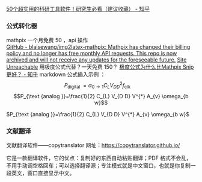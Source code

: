 [50个超实用的科研工具软件！研究生必看（建议收藏） - 知乎](https://zhuanlan.zhihu.com/p/449058702#:~:text=%E7%A0%94%E7%A9%B6%E7%94%9F%E5%BF%85%E7%9C%8B%EF%BC%88%E5%BB%BA%E8%AE%AE%E6%94%B6%E8%97%8F%EF%BC%89%201%20%E8%AE%BA%E6%96%87%E4%B8%8B%E8%BD%BD%E5%B7%A5%E5%85%B7%20%E4%B8%AD%E5%9B%BD%E7%9F%A5%E7%BD%91%20%E5%9B%BD%E5%86%85%E6%9C%80%E5%85%A8%E8%AE%BA%E6%96%87%E6%95%B0%E6%8D%AE%E5%BA%93%EF%BC%8C%E6%B2%A1%E6%9C%89%E4%B9%8B%E4%B8%80%E3%80%82%20...%202%20%E8%AE%BA%E6%96%87%E9%98%85%E8%AF%BB%E5%B7%A5%E5%85%B7,Python%20...%208%20%E5%85%AC%E5%BC%8F%E7%BC%96%E8%BE%91%E5%B7%A5%E5%85%B7%20Mathpix%20Snipping%20...%20%E6%9B%B4%E5%A4%9A%E9%A1%B9%E7%9B%AE)

### 公式转化器
mathpix  一个月免费 50 ，api 操作  
[GitHub - blaisewang/img2latex-mathpix: Mathpix has changed their billing policy and no longer has free monthly API requests. This repo is now archived and will not receive any updates for the foreseeable future.](https://github.com/blaisewang/img2latex-mathpix)
[Site Unreachable](https://blog.csdn.net/weixin_44984664/article/details/105242426)
用极度公式代替？一天免费 150？
[极度公式为什么比Mathpix Snip更好？ - 知乎](https://zhuanlan.zhihu.com/p/378394651)
markdown 公式插入示例 ：
$$P_{\text {digital }}=\alpha_{0 \rightarrow 1} C_{L} V_{D D}^{2} f_{\text {clk }} \quad$$
$$P_{\text {analog }}=\frac{1}{2} C_{L} V_{D D} V^{*} A_{v} \omega_{b w}$$

$P_{\text {analog }}=\frac{1}{2} C_{L} V_{D D} V^{*} A_{v} \omega_{b w}$  

### 文献翻译

文献翻译软件——copytranslator
网址：https://copytranslator.github.io/

它是一款翻译软件，它的优点：复制好的东西自动粘贴翻译；PDF 格式不会乱，不用手动调空格回车；可以选择翻译源；专注模式就是中文窗口，也就是你复制一段英文，窗口直接显示中文。

